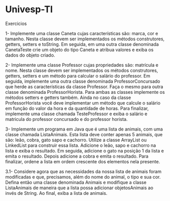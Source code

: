 # Univesp-TI
Exercicios

1- Implemente uma classe Caneta cujas características são: marca, cor e tamanho. Nesta classe devem ser implementados os métodos construtores, getters, setters e toString. Em seguida, em uma outra classe denominada CanetaTeste crie um objeto do tipo Caneta e atribua valores e exiba os dados do objeto criado.

2- Implemente uma classe Professor cujas propriedades são: matrícula e nome. Nesta classe devem ser implementados os métodos construtores, getters, setters e um método para calcular o salário do professor. Em seguida, implemente uma outra classe denominada ProfessorConcursado que herde as características da classe Professor. Faça o mesmo para outra classe denominada ProfessorHorista. Para ambas as classes implemente os métodos setters e getters também. Ainda no caso da classe ProfessorHorista você deve implementar um método que calcule o salário em função do valor da hora e da quantidade de horas. Para finalizar, implemente uma classe chamada TesteProfessor e exiba o salário e matricula do professor concursado e do professor horista. 

3- Implemente um programa em Java que é uma lista de animais, com uma classe chamada ListaAnimais. Esta lista deve conter apenas 5 animais, que são: leão, cobra, gato sapo e cachorro. Utilize a classe ArrayList ou LinkedList para construir essa lista. Adicione o leão, sapo e cachorro na lista e exiba o resultado. Em seguida, adicione o gato na posição 1 da lista e emita o resultado. Depois adicione a cobra e emita o resultado. Para finalizar, ordene a lista em ordem crescente dos elementos nela presente.

3.1- Considere agora que as necessidades da nossa lista de animais foram modificadas e que, precisamos, além do nome do animal, o tipo e sua cor. Defina então uma classe denominada Animais e modifique a classe ListaAnimais de maneira que a lista possa adicionar objetosAnimais ao invés de String. Ao final, exiba a lista de animais.
